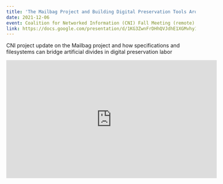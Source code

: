 ```yaml
---
title: 'The Mailbag Project and Building Digital Preservation Tools Around Filesystems'
date: 2021-12-06
event: Coalition for Networked Information (CNI) Fall Meeting (remote)
link: https://docs.google.com/presentation/d/1KG3ZwnFrDHhQVJdhE1XGMvhy11_OQvOqrPBwOmcpJ2s
---
```


CNI project update on the Mailbag project and how specifications and filesystems can bridge artificial divides in digital preservation labor

<iframe width="560" height="315" src="https://www.youtube.com/embed/9ubzlVMvudk" frameborder="0" allow="accelerometer; autoplay; clipboard-write; encrypted-media; gyroscope; picture-in-picture" allowfullscreen></iframe>
<div class="float:clear;"/>
